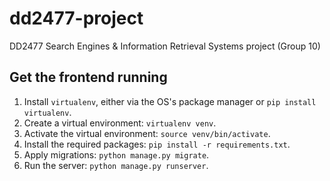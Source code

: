 # dd2477-project

DD2477 Search Engines &amp; Information Retrieval Systems project (Group 10)

## Get the frontend running

1. Install `virtualenv`, either via the OS's package manager or `pip install virtualenv`.
2. Create a virtual environment: `virtualenv venv`.
3. Activate the virtual environment: `source venv/bin/activate`.
4. Install the required packages: `pip install -r requirements.txt`.
5. Apply migrations: `python manage.py migrate`.
6. Run the server: `python manage.py runserver`.
